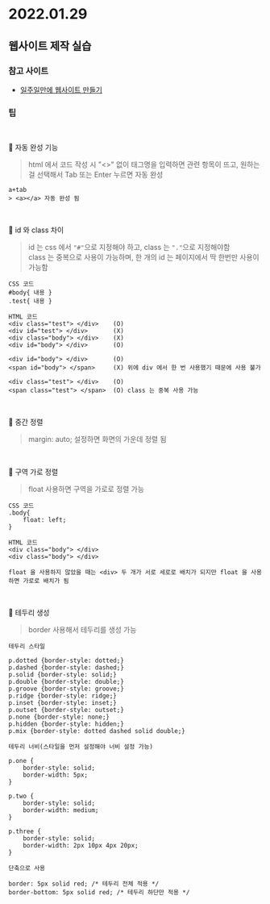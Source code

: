 # 2022.01.29  

## 웹사이트 제작 실습

### 참고 사이트  

- [일주일만에 웹사이트 만들기](https://youtu.be/YoqVA95cPzQ)


### 팁 

<br>

:rocket: 자동 완성 기능  

> html 에서 코드 작성 시 "<>" 없이 태그명을 입력하면 관련 항목이 뜨고, 원하는걸 선택해서 Tab 또는 Enter 누르면 자동 완성

```
a+tab
> <a></a> 자동 완성 됨  
```

<br>

:rocket: id 와 class 차이  

> id 는 css 에서 `"#"`으로 지정해야 하고, class 는 `"."`으로 지정해야함  
class 는 중복으로 사용이 가능하며, 한 개의 id 는 페이지에서 딱 한번만 사용이 가능함

```
CSS 코드
#body{ 내용 }
.test{ 내용 }

HTML 코드
<div class="test"> </div>    (O)
<div id="test"> </div>       (X)
<div class="body"> </div>    (X)
<div id="body"> </div>       (O)

<div id="body"> </div>       (O)
<span id="body"> </span>     (X) 위에 div 에서 한 번 사용했기 때문에 사용 불가

<div class="test"> </div>    (O)
<span class="test"> </span>  (O) class 는 중복 사용 가능
```

<br>

:rocket: 중간 정렬  

> margin: auto; 설정하면 화면의 가운데 정렬 됨  

<br>

:rocket: 구역 가로 정렬  

> float 사용하면 구역을 가로로 정렬 가능

```
CSS 코드
.body{
    float: left;
}

HTML 코드
<div class="body"> </div>
<div class="body"> </div>

float 을 사용하지 않았을 때는 <div> 두 개가 서로 세로로 배치가 되지만 float 을 사용하면 가로로 배치가 됨
```

<br>

:rocket: 테두리 생성  

> border 사용해서 테두리를 생성 가능  

```
테두리 스타일

p.dotted {border-style: dotted;}
p.dashed {border-style: dashed;}
p.solid {border-style: solid;}
p.double {border-style: double;}
p.groove {border-style: groove;}
p.ridge {border-style: ridge;}
p.inset {border-style: inset;}
p.outset {border-style: outset;}
p.none {border-style: none;}
p.hidden {border-style: hidden;}
p.mix {border-style: dotted dashed solid double;}

테두리 너비(스타일을 먼저 설정해야 너비 설정 가능)

p.one {
    border-style: solid;
    border-width: 5px;
}

p.two {
    border-style: solid;
    border-width: medium;
}

p.three {
    border-style: solid;
    border-width: 2px 10px 4px 20px;
}

단축으로 사용

border: 5px solid red; /* 테두리 전체 적용 */
border-bottom: 5px solid red; /* 테두리 하단만 적용 */
```